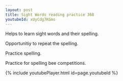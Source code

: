 ```yaml
---
layout: post
title: Sight Words reading practice 368
youtubeId: xUyCdg7KGms
---
```

 
 
Helps to learn sight words and their spelling.

Opportunitiy to repeat the spelling. 

Practice spelling. 
 
Practice for spelling bee competitions. 
 
{% include youtubePlayer.html id=page.youtubeId %}
 
 

